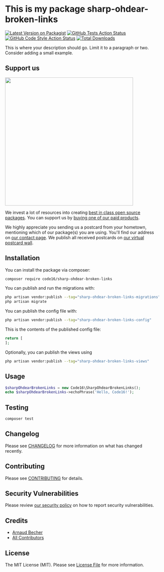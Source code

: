 # This is my package sharp-ohdear-broken-links

[![Latest Version on Packagist](https://img.shields.io/packagist/v/code16/sharp-ohdear-broken-links.svg?style=flat-square)](https://packagist.org/packages/code16/sharp-ohdear-broken-links)
[![GitHub Tests Action Status](https://img.shields.io/github/actions/workflow/status/code16/sharp-ohdear-broken-links/run-tests.yml?branch=main&label=tests&style=flat-square)](https://github.com/code16/sharp-ohdear-broken-links/actions?query=workflow%3Arun-tests+branch%3Amain)
[![GitHub Code Style Action Status](https://img.shields.io/github/actions/workflow/status/code16/sharp-ohdear-broken-links/fix-php-code-style-issues.yml?branch=main&label=code%20style&style=flat-square)](https://github.com/code16/sharp-ohdear-broken-links/actions?query=workflow%3A"Fix+PHP+code+style+issues"+branch%3Amain)
[![Total Downloads](https://img.shields.io/packagist/dt/code16/sharp-ohdear-broken-links.svg?style=flat-square)](https://packagist.org/packages/code16/sharp-ohdear-broken-links)

This is where your description should go. Limit it to a paragraph or two. Consider adding a small example.

## Support us

[<img src="https://github-ads.s3.eu-central-1.amazonaws.com/sharp-ohdear-broken-links.jpg?t=1" width="419px" />](https://spatie.be/github-ad-click/sharp-ohdear-broken-links)

We invest a lot of resources into creating [best in class open source packages](https://spatie.be/open-source). You can support us by [buying one of our paid products](https://spatie.be/open-source/support-us).

We highly appreciate you sending us a postcard from your hometown, mentioning which of our package(s) you are using. You'll find our address on [our contact page](https://spatie.be/about-us). We publish all received postcards on [our virtual postcard wall](https://spatie.be/open-source/postcards).

## Installation

You can install the package via composer:

```bash
composer require code16/sharp-ohdear-broken-links
```

You can publish and run the migrations with:

```bash
php artisan vendor:publish --tag="sharp-ohdear-broken-links-migrations"
php artisan migrate
```

You can publish the config file with:

```bash
php artisan vendor:publish --tag="sharp-ohdear-broken-links-config"
```

This is the contents of the published config file:

```php
return [
];
```

Optionally, you can publish the views using

```bash
php artisan vendor:publish --tag="sharp-ohdear-broken-links-views"
```

## Usage

```php
$sharpOhdearBrokenLinks = new Code16\SharpOhdearBrokenLinks();
echo $sharpOhdearBrokenLinks->echoPhrase('Hello, Code16!');
```

## Testing

```bash
composer test
```

## Changelog

Please see [CHANGELOG](CHANGELOG.md) for more information on what has changed recently.

## Contributing

Please see [CONTRIBUTING](CONTRIBUTING.md) for details.

## Security Vulnerabilities

Please review [our security policy](../../security/policy) on how to report security vulnerabilities.

## Credits

- [Arnaud Becher](https://github.com/smknstd)
- [All Contributors](../../contributors)

## License

The MIT License (MIT). Please see [License File](LICENSE.md) for more information.

